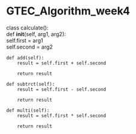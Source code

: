 # GTEC_Algorithm_week4

class calculate():    
    def __init__(self, arg1, arg2):    
        self.first = arg1    
        self.second = arg2    
    
    def add(self):
        result = self.first + self.second
        
        return result
    
    def subtrct(self):
        result = self.first - self.second
        
        return result
    
    def multi(self):
        result = self.first * self.second
        
        return result
